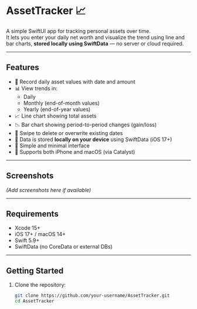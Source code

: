 # AssetTracker 📈

A simple SwiftUI app for tracking personal assets over time.  
It lets you enter your daily net worth and visualize the trend using line and bar charts, **stored locally using SwiftData** — no server or cloud required.

---

## Features

- 📅 Record daily asset values with date and amount
- 📊 View trends in:
  - Daily
  - Monthly (end-of-month values)
  - Yearly (end-of-year values)
- 📈 Line chart showing total assets
- 📉 Bar chart showing period-to-period changes (gain/loss)
- 🔄 Swipe to delete or overwrite existing dates
- 💾 Data is stored **locally on your device** using SwiftData (iOS 17+)
- 🎨 Simple and minimal interface
- 🧪 Supports both iPhone and macOS (via Catalyst)

---

## Screenshots

*(Add screenshots here if available)*

---

## Requirements

- Xcode 15+
- iOS 17+ / macOS 14+
- Swift 5.9+
- SwiftData (no CoreData or external DBs)

---

## Getting Started

1. Clone the repository:

   ```bash
   git clone https://github.com/your-username/AssetTracker.git
   cd AssetTracker
